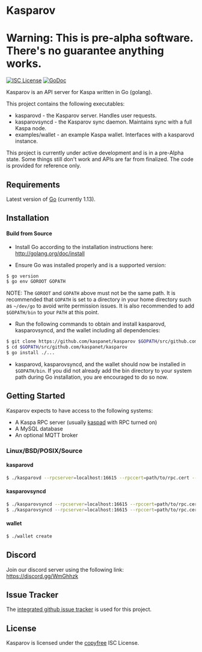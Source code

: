 
Kasparov
====
Warning: This is pre-alpha software. There's no guarantee anything works.
====

[![ISC License](http://img.shields.io/badge/license-ISC-blue.svg)](http://copyfree.org)
[![GoDoc](https://img.shields.io/badge/godoc-reference-blue.svg)](http://godoc.org/github.com/kaspanet/kasparov)

Kasparov is an API server for Kaspa written in Go (golang).

This project contains the following executables:
- kasparovd - the Kasparov server. Handles user requests.
- kasparovsyncd - the Kasparov sync daemon. Maintains sync with a full Kaspa node.
- examples/wallet - an example Kaspa wallet. Interfaces with a kasparovd instance. 

This project is currently under active development and is in a pre-Alpha state. 
Some things still don't work and APIs are far from finalized. The code is provided for reference only.

## Requirements

Latest version of [Go](http://golang.org) (currently 1.13).

## Installation

#### Build from Source

- Install Go according to the installation instructions here:
  http://golang.org/doc/install

- Ensure Go was installed properly and is a supported version:

```bash
$ go version
$ go env GOROOT GOPATH
```

NOTE: The `GOROOT` and `GOPATH` above must not be the same path. It is
recommended that `GOPATH` is set to a directory in your home directory such as
`~/dev/go` to avoid write permission issues. It is also recommended to add
`$GOPATH/bin` to your `PATH` at this point.

- Run the following commands to obtain and install kasparovd, kasparovsyncd, and the wallet including all dependencies:

```bash
$ git clone https://github.com/kaspanet/kasparov $GOPATH/src/github.com/kaspanet/kasparov
$ cd $GOPATH/src/github.com/kaspanet/kasparov
$ go install ./...
```

- kasparovd, kasparovsyncd, and the wallet should now be installed in `$GOPATH/bin`. If you did
  not already add the bin directory to your system path during Go installation,
  you are encouraged to do so now.


## Getting Started

Kasparov expects to have access to the following systems:
- A Kaspa RPC server (usually [kaspad](https://github.com/kaspanet/kaspad) with RPC turned on)
- A MySQL database
- An optional MQTT broker

### Linux/BSD/POSIX/Source

#### kasparovd

```bash
$ ./kasparovd --rpcserver=localhost:16615 --rpccert=path/to/rpc.cert --rpcuser=user --rpcpass=pass --dbuser=user --dbpass=pass --dbaddress=localhost:3306 --dbname=kasparov
```

#### kasparovsyncd

```bash
$ ./kasparovsyncd --rpcserver=localhost:16615 --rpccert=path/to/rpc.cert --rpcuser=user --rpcpass=pass --dbuser=user --dbpass=pass --dbaddress=localhost:3306 --dbname=kasparov --migrate
$ ./kasparovsyncd --rpcserver=localhost:16615 --rpccert=path/to/rpc.cert --rpcuser=user --rpcpass=pass --dbuser=user --dbpass=pass --dbaddress=localhost:3306 --dbname=kasparov --mqttaddress=localhost:1883 --mqttuser=user --mqttpass=pass
```

#### wallet

```bash
$ ./wallet create     
```

## Discord
Join our discord server using the following link: https://discord.gg/WmGhhzk

## Issue Tracker

The [integrated github issue tracker](https://github.com/kaspanet/kasparov/issues)
is used for this project.

## License

Kasparov is licensed under the [copyfree](http://copyfree.org) ISC License.

